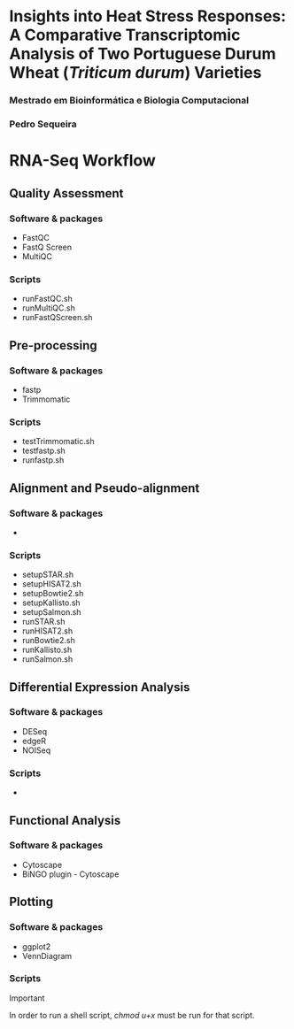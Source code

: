 # Insights into Heat Stress Responses: A Comparative Transcriptomic Analysis of Two Portuguese Durum Wheat (*Triticum durum*) Varieties
### Mestrado em Bioinformática e Biologia Computacional
### Pedro Sequeira
# RNA-Seq Workflow

## Quality Assessment
### Software & packages
+ FastQC
+ FastQ Screen
+ MultiQC

### Scripts
+ runFastQC.sh
+ runMultiQC.sh
+ runFastQScreen.sh

## Pre-processing
### Software & packages
+ fastp
+ Trimmomatic

### Scripts
+ testTrimmomatic.sh
+ testfastp.sh
+ runfastp.sh

## Alignment and Pseudo-alignment 
### Software & packages
+

### Scripts
+ setupSTAR.sh
+ setupHISAT2.sh
+ setupBowtie2.sh
+ setupKallisto.sh
+ setupSalmon.sh
+ runSTAR.sh
+ runHISAT2.sh
+ runBowtie2.sh
+ runKallisto.sh
+ runSalmon.sh

## Differential Expression Analysis
### Software & packages
+ DESeq
+ edgeR
+ NOISeq

### Scripts

+

## Functional Analysis
### Software & packages
+ Cytoscape
+ BiNGO plugin - Cytoscape

## Plotting
### Software & packages
+ ggplot2
+ VennDiagram

### Scripts



> [!IMPORTANT]
> In order to run a shell script, *chmod u+x* must be run for that script.
